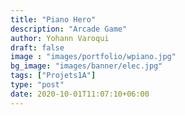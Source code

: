 ```yaml
---
title: "Piano Hero"
description: "Arcade Game"
author: Yohann Varoqui
draft: false
image : "images/portfolio/wpiano.jpg"
bg_image: "images/banner/elec.jpg"
tags: ["Projets1A"]
type: "post"
date: 2020-10-01T11:07:10+06:00
---
```



